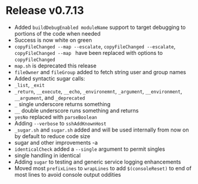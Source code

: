 # Release v0.7.13

- Added `buildDebugEnabled moduleName` support to target debugging to portions of the code when needed
- Success is now white on green
- `copyFileChanged --map --escalate`, `copyFileChanged --escalate`, `copyFileChanged --map ` have been replaced with options to `copyFileChanged`
- `map.sh` is deprecated this release
- `fileOwner` and `fileGroup` added to fetch string user and group names
- Added syntactic sugar calls:
 - `_list`, `_exit` 
 - `_return`, `__execute`, `__echo`, `_environemnt`, `_argument`, `__environment`, `__argument`, and `_deprecated`
 - `_` single underscore returns something
 - `__` double underscore runs something and returns
- `yesNo` replaced with `parseBoolean`
- Adding `--verbose` to `sshAddKnownHost`
- `_sugar.sh` and `sugar.sh` added and will be used internally from now on by default to reduce code size
- sugar and other improvements -a
- `identicalCheck` added a `--single` argument to permit singles
- single handling in identical
- Adding `sugar` to testing and generic service logging enhancements
- Moved most `prefixLines` to `wrapLines` to add `$(consoleReset)` to end of most lines to avoid console output oddities
